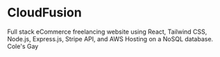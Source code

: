 # CloudFusion
Full stack eCommerce freelancing website using React, Tailwind CSS, Node.js, Express.js, Stripe API, and AWS Hosting on a NoSQL database. Cole's Gay
